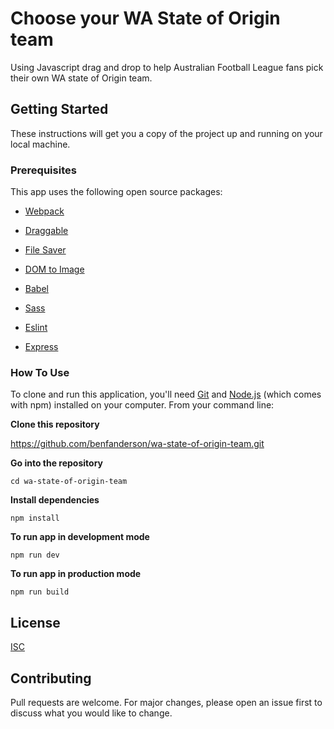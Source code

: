 # Choose your WA State of Origin team

Using Javascript drag and drop to help Australian Football League fans pick their own WA state of Origin team.

## Getting Started

These instructions will get you a copy of the project up and running on your local machine.

### Prerequisites

This app uses the following open source packages:

  * [Webpack](https://webpack.js.org/)

  * [Draggable](https://shopify.github.io/draggable/)

  * [File Saver](https://github.com/eligrey/FileSaver.js)

  * [DOM to Image](https://github.com/tsayen/dom-to-image)

  * [Babel](https://babeljs.io/)

  * [Sass](https://sass-lang.com/)

  * [Eslint](https://eslint.org/)

  * [Express](https://www.npmjs.com/package/express)

### How To Use

To clone and run this application, you'll need [Git](https://git-scm.com/) and [Node.js](https://nodejs.org/en/) (which comes with npm) installed on your computer. From your command line:

**Clone this repository**

https://github.com/benfanderson/wa-state-of-origin-team.git

**Go into the repository**

```cd wa-state-of-origin-team```

**Install dependencies**


```npm install```

**To run app in development mode**

```npm run dev```

**To run app in production mode**

```npm run build```

## License

[ISC](https://choosealicense.com/licenses/isc/)


## Contributing

Pull requests are welcome. For major changes, please open an issue first to discuss what you would like to change.
